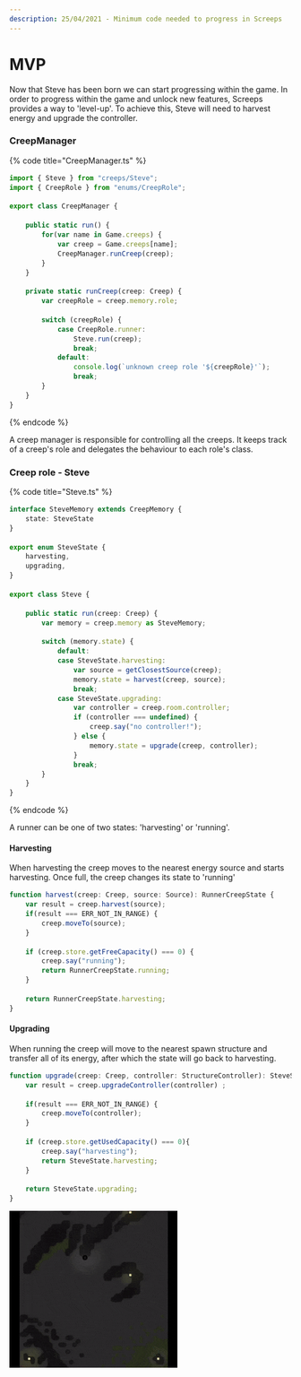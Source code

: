 ```yaml
---
description: 25/04/2021 - Minimum code needed to progress in Screeps
---
```


# MVP

Now that Steve has been born we can start progressing within the game. In order to progress within the game and unlock new features, Screeps provides a way to 'level-up'. To achieve this, Steve will need to harvest energy and upgrade the controller.

### CreepManager

{% code title="CreepManager.ts" %}
```typescript
import { Steve } from "creeps/Steve";
import { CreepRole } from "enums/CreepRole";

export class CreepManager {

    public static run() {
        for(var name in Game.creeps) {
            var creep = Game.creeps[name];
            CreepManager.runCreep(creep);
        }
    }

    private static runCreep(creep: Creep) {
        var creepRole = creep.memory.role;

        switch (creepRole) {
            case CreepRole.runner:
                Steve.run(creep);
                break;
            default:
                console.log(`unknown creep role '${creepRole}'`);
                break;
        }
    }
}

```
{% endcode %}

A creep manager is responsible for controlling all the creeps. It keeps track of a creep's role and delegates the behaviour to each role's class.

### Creep role - Steve

{% code title="Steve.ts" %}
```typescript
interface SteveMemory extends CreepMemory {
    state: SteveState
}

export enum SteveState {
    harvesting,
    upgrading,
}

export class Steve {

    public static run(creep: Creep) {
        var memory = creep.memory as SteveMemory;

        switch (memory.state) {
            default:
            case SteveState.harvesting:
                var source = getClosestSource(creep);
                memory.state = harvest(creep, source);
                break;
            case SteveState.upgrading:
                var controller = creep.room.controller;
                if (controller === undefined) {
                    creep.say("no controller!");
                } else {
                    memory.state = upgrade(creep, controller);
                }
                break;
        }
    }
}
```
{% endcode %}

A runner can be one of two states: 'harvesting' or 'running'. 

#### Harvesting

When harvesting the creep moves to the nearest energy source and starts harvesting. Once full, the creep changes its state to 'running'

```typescript
function harvest(creep: Creep, source: Source): RunnerCreepState {
    var result = creep.harvest(source);
    if(result === ERR_NOT_IN_RANGE) {
        creep.moveTo(source);
    }

    if (creep.store.getFreeCapacity() === 0) {
        creep.say("running");
        return RunnerCreepState.running;
    }

    return RunnerCreepState.harvesting;
}
```

#### Upgrading

When running the creep will move to the nearest spawn structure and transfer all of its energy, after which the state will go back to harvesting.

```typescript
function upgrade(creep: Creep, controller: StructureController): SteveState {
    var result = creep.upgradeController(controller) ;

    if(result === ERR_NOT_IN_RANGE) {
        creep.moveTo(controller);
    }

    if (creep.store.getUsedCapacity() === 0){
        creep.say("harvesting");
        return SteveState.harvesting;
    }

    return SteveState.upgrading;
}
```

![Steve harvesting and upgrading](../.gitbook/assets/mvp.gif)


